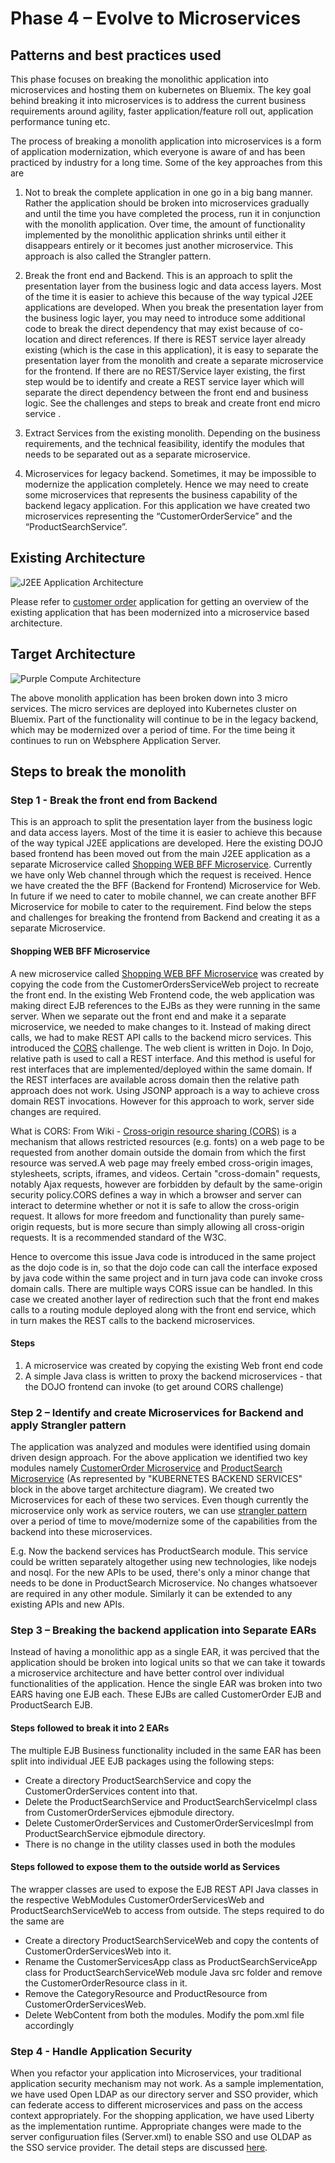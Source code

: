 # Phase 4 – Evolve to Microservices

## Patterns and best practices used

This phase focuses on breaking the monolithic application into microservices and hosting them on kubernetes on Bluemix. The key goal behind breaking it into microservices is to address the current business requirements around agility, faster application/feature roll out, application performance tuning etc. 

The process of breaking a monolith application into microservices is a form of application modernization, which everyone is aware of and has been practiced by industry for a long time. Some of the key approaches from this are

1.	Not to break the complete application in one go in a big bang manner. Rather the application should be broken into microservices gradually and until the time you have completed the process, run it in conjunction with the monolith application. Over time, the amount of functionality implemented by the monolithic application shrinks until either it disappears entirely or it becomes just another microservice. This approach is also called the Strangler pattern.

2.	Break the front end and Backend. This is an approach to split the presentation layer from the business logic and data access layers. Most of the time it is easier to achieve this because of the way typical J2EE applications are developed. 
When you break the presentation layer from the business logic layer, you may need to introduce some additional code to break the direct dependency that may exist because of co-location and direct references. If there is REST service layer already existing (which is the case in this application), it is easy to separate the presentation layer from the monolith and create a separate microservice for the frontend. If there are no REST/Service layer existing, the first step would be to identify and create a REST service layer which will separate the direct dependency between the front end and business logic. 
See the challenges and steps to break and create front end micro service <Link to FrontEnd Microservice>.

3.	Extract Services from the existing monolith. Depending on the business requirements, and the technical feasibility, identify the modules that needs to be separated out as a separate microservice. 

4. Microservices for legacy backend. Sometimes, it may be impossible to modernize the application completely. Hence we may need to create some  microservices that represents the business capability of the backend legacy application. For this application we have created two microservices representing the “CustomerOrderService” and the “ProductSearchService”.  

## Existing Architecture
![J2EE Application Architecture ](https://raw.githubusercontent.com/ibm-cloud-architecture/refarch-jee/master/static/imgs/apparch-pc-phase0-customerorderservices.png)

Please refer to [customer order](https://github.com/ibm-cloud-architecture/refarch-jee-customerorder/tree/was90-dev/README.md) application for getting an overview of the existing application that has been modernized into a microservice based architecture.


## Target Architecture
![Purple Compute Architecture ](images/purplecompute-architecture.png?raw=true "Purple Compute Architecture")

The above monolith application has been broken down into 3 micro services. The micro services are deployed into Kubernetes cluster on Bluemix. Part of the functionality will continue to be in the legacy backend, which may be modernized over a period of time. For the time being it continues to run on Websphere Application Server.

## Steps to break the monolith
 
### Step 1 - Break the front end from Backend 
This is an approach to split the presentation layer from the business logic and data access layers. Most of the time it is easier to achieve this because of the way typical J2EE applications are developed. Here the existing DOJO based frontend has been  moved out from the main J2EE application as a separate Microservice called [Shopping WEB BFF Microservice](https://github.com/ibm-cloud-architecture/refarch-jee-micro-shopping-bff). Currently we have only Web channel through which the request is received. Hence we have created the the BFF (Backend for Frontend) Microservice for Web. In future if we need to cater to mobile channel, we can create another BFF Microservice for mobile to cater to the requirement. Find below the steps and challenges for breaking the frontend from Backend and creating it as a separate Microservice.

#### Shopping WEB BFF Microservice
A new microservice called [Shopping WEB BFF Microservice](https://github.com/ibm-cloud-architecture/refarch-jee-micro-shopping-bff) was created by copying the code from the CustomerOrdersServiceWeb project to recreate the front end. In the existing Web Frontend code, the web application was making direct EJB references to the EJBs as they were running in the same server. When we separate out the front end and make it a separate microservice, we needed to make changes to it. Instead of making direct calls, we had to make REST API calls to the backend micro services. This introduced the [CORS](https://en.wikipedia.org/wiki/Cross-origin_resource_sharing) challenge. The web client is written in Dojo. In Dojo, relative path is used to call a REST interface. And this method is useful for rest interfaces that are implemented/deployed within the same domain. If the REST interfaces are available across domain then the relative path approach does not work. Using JSONP approach is a way to achieve cross domain REST invocations. However for this approach to work, server side changes are required.


What is CORS:
From Wiki - [Cross-origin resource sharing (CORS)](https://en.wikipedia.org/wiki/Cross-origin_resource_sharing) is a mechanism that allows restricted resources (e.g. fonts) on a web page to be requested from another domain outside the domain from which the first resource was served.A web page may freely embed cross-origin images, stylesheets, scripts, iframes, and videos. Certain "cross-domain" requests, notably Ajax requests, however are forbidden by default by the same-origin security policy.CORS defines a way in which a browser and server can interact to determine whether or not it is safe to allow the cross-origin request. It allows for more freedom and functionality than purely same-origin requests, but is more secure than simply allowing all cross-origin requests. It is a recommended standard of the W3C.


Hence to overcome this issue Java code is introduced in the same project as the dojo code is in, so that the dojo code can call the interface exposed by java code within the same project and in turn java code can invoke cross domain calls. There are multiple ways CORS issue can be handled. In this case we created another layer of redirection such that the front end makes calls to a routing module deployed along with the front end service, which in turn makes the REST calls to the backend microservices.

#### Steps
1. A microservice was created by copying the existing Web front end code
2. A simple Java class is written to proxy the backend microservices - that the DOJO frontend can invoke (to get around CORS challenge)

### Step 2 – Identify and create Microservices for Backend and apply Strangler pattern
The application was analyzed and modules were identified using domain driven design approach. For the above application we identified two key modules namely 
[CustomerOrder Microservice](https://github.com/ibm-cloud-architecture/refarch-jee-micro-customer-service) and [ProductSearch Microservice](https://github.com/ibm-cloud-architecture/refarch-jee-micro-product-service) (As represented by "KUBERNETES BACKEND SERVICES" block in the above target architecture diagram). We created two Microservices for each of these two services. Even though currently the microservice only work as service routers, we can use [strangler pattern](https://www.ibm.com/developerworks/cloud/library/cl-strangler-application-pattern-microservices-apps-trs/index.html) over a period of time to move/modernize some of the capabilities from the backend into these microservices. 

E.g. Now the backend services has ProductSearch module. This service could be written separately altogether using new technologies, like nodejs and nosql. For the new APIs to be used, there's only a minor change that needs to be done in ProductSearch Microservice. No changes whatsoever are required in any other module. Similarly it can be extended to any existing APIs and new APIs.

### Step 3 – Breaking the backend application into Separate EARs
Instead of having a monolithic app as a single EAR, it was percived that the application should be broken into logical units so that we can take it towards a microservice architecture and have better control over individual functionalities of the application. Hence the single EAR was broken into two EARS having one EJB each. These EJBs are called CustomerOrder EJB and ProductSearch EJB. 


#### Steps followed to break it into 2 EARs
The multiple EJB  Business functionality included in the same EAR has been split into individual JEE EJB packages using the following steps:
* Create a directory ProductSearchService and copy the CustomerOrderServices content into that. 
* Delete the ProductSearchService and ProductSearchServiceImpl class from CustomerOrderServices ejbmodule directory.  
* Delete CustomerOrderServices and CustomerOrderServicesImpl from ProductSearchService ejbmodule directory.
* There is no change in the utility classes used in both the modules
 
#### Steps followed to expose them to the outside world as Services
The wrapper classes are used to expose the EJB REST API Java classes in the respective WebModules CustomerOrderServicesWeb and ProductSearchServiceWeb to access from outside. The steps required to do the same are
* Create a directory ProductSearchServiceWeb and copy the contents of CustomerOrderServicesWeb into it.  
* Rename the CustomerServicesApp class as ProductSearchServiceApp class for ProductSearchServiceWeb module Java src folder and remove the CustomerOrderResource class in it.
* Remove the CategoryResource and ProductResource from CustomerOrderServicesWeb.
* Delete WebContent from both the modules. Modify the pom.xml file accordingly

### Step 4 - Handle Application Security
When you refactor your application into Microservices, your traditional application security mechanism may not work. As a sample implementation, we have used Open LDAP as our directory server and SSO provider, which can federate access to different microservices and pass on the access context appropriately. For the shopping application, we have used Liberty as the implementation runtime. Appropriate changes were made to the server configuruation files (Server.xml) to enable SSO and use OLDAP as the SSO service provider. The detail steps are discussed [here](Legacy-Backend/SSO_OpenLDAP_Configuration.md).
